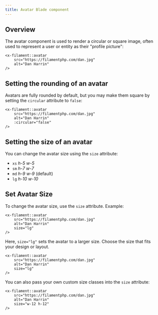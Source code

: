 ```yaml
---
title: Avatar Blade component
---
```


## Overview

The avatar component is used to render a circular or square image, often used to represent a user or entity as their "profile picture":

```blade
<x-filament::avatar
    src="https://filamentphp.com/dan.jpg"
    alt="Dan Harrin"
/>
```

## Setting the rounding of an avatar

Avatars are fully rounded by default, but you may make them square by setting the `circular` attribute to `false`:

```blade
<x-filament::avatar
    src="https://filamentphp.com/dan.jpg"
    alt="Dan Harrin"
    :circular="false"
/>
```

## Setting the size of an avatar

You can change the avatar size using the `size` attribute:

- `xs` _h-5 w-5_
- `sm` _h-7 w-7_
- `md` _h-9 w-9_ (default)
- `lg` _h-10 w-10_

## Set Avatar Size

To change the avatar size, use the `size` attribute. Example:

```blade
<x-filament::avatar
    src="https://filamentphp.com/dan.jpg"
    alt="Dan Harrin"
    size="lg"
/>
```

Here, `size="lg"` sets the avatar to a larger size. Choose the size that fits your design or layout.

```blade
<x-filament::avatar
    src="https://filamentphp.com/dan.jpg"
    alt="Dan Harrin"
    size="lg"
/>
```

You can also pass your own custom size classes into the `size` attribute:

```blade
<x-filament::avatar
    src="https://filamentphp.com/dan.jpg"
    alt="Dan Harrin"
    size="w-12 h-12"
/>
